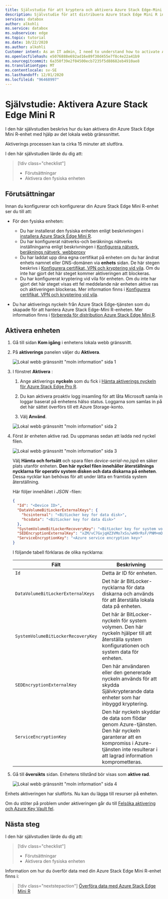 ```yaml
---
title: Självstudie för att kryptera och aktivera Azure Stack Edge-Mini R-enheten i Azure Portal | Microsoft Docs
description: Självstudie för att distribuera Azure Stack Edge Mini R instruerar dig att kryptera och aktivera den fysiska enheten.
services: databox
author: alkohli
ms.service: databox
ms.subservice: edge
ms.topic: tutorial
ms.date: 10/22/2020
ms.author: alkohli
Customer intent: As an IT admin, I need to understand how to activate Azure Stack Edge Mini R so I can use it to transfer data to Azure.
ms.openlocfilehash: e5076888e692ad16e89f30d455e7f8c4e22a41b9
ms.sourcegitcommit: 6a350f39e2f04500ecb7235f5d88682eb4910ae8
ms.translationtype: MT
ms.contentlocale: sv-SE
ms.lasthandoff: 12/01/2020
ms.locfileid: "96468997"
---
```

# <a name="tutorial-activate-azure-stack-edge-mini-r"></a>Självstudie: Aktivera Azure Stack Edge Mini R

I den här självstudien beskrivs hur du kan aktivera din Azure Stack Edge Mini R-enhet med hjälp av det lokala webb gränssnittet.

Aktiverings processen kan ta cirka 15 minuter att slutföra.

I den här självstudien lärde du dig att:

> [!div class="checklist"]
> * Förutsättningar
> * Aktivera den fysiska enheten

## <a name="prerequisites"></a>Förutsättningar

Innan du konfigurerar och konfigurerar din Azure Stack Edge Mini R-enhet ser du till att:

* För den fysiska enheten: 
    
    - Du har installerat den fysiska enheten enligt beskrivningen i [installera Azure Stack Edge Mini R](azure-stack-edge-mini-r-deploy-install.md).
    - Du har konfigurerat nätverks-och beräknings nätverks inställningarna enligt beskrivningen i [Konfigurera nätverk, beräknings nätverk, webbproxy](azure-stack-edge-mini-r-deploy-configure-network-compute-web-proxy.md)
    - Du har laddat upp dina egna certifikat på enheten om du har ändrat enhets namnet eller DNS-domänen via **enhets** sidan. De här stegen beskrivs i [Konfigurera certifikat, VPN och kryptering vid vila](azure-stack-edge-mini-r-deploy-configure-certificates-vpn-encryption.md). Om du inte har gjort det här steget kommer aktiveringen att blockeras.
    - Du har konfigurerat kryptering vid vila för enheten. Om du inte har gjort det här steget visas ett fel meddelande när enheten aktive ras och aktiveringen blockeras. Mer information finns i [Konfigurera certifikat, VPN och kryptering vid vila](azure-stack-edge-mini-r-deploy-configure-certificates-vpn-encryption.md).
    
* Du har aktiverings nyckeln från Azure Stack Edge-tjänsten som du skapade för att hantera Azure Stack Edge-Mini R-enheten. Mer information finns i [förbereda för distribution Azure Stack Edge Mini R](azure-stack-edge-mini-r-deploy-prep.md).


## <a name="activate-the-device"></a>Aktivera enheten

1. Gå till sidan **Kom igång** i enhetens lokala webb gränssnitt.
2. På **aktiverings** panelen väljer du **Aktivera**. 

    ![Lokal webb gränssnitt "moln information" sida 1](./media/azure-stack-edge-mini-r-deploy-activate/activation-1.png)
    
3. I fönstret **Aktivera** :
    1. Ange aktiverings **nyckeln** som du fick i [Hämta aktiverings nyckeln för Azure Stack Edge Pro R](azure-stack-edge-pro-r-deploy-prep.md#get-the-activation-key).

    1. Du kan aktivera proaktiv logg insamling för att låta Microsoft samla in loggar baserat på enhetens hälso status. Loggarna som samlas in på det här sättet överförs till ett Azure Storage-konto.
    
    1. Välj **Använd**.

    ![Lokal webb gränssnitt "moln information" sida 2](./media/azure-stack-edge-mini-r-deploy-activate/activation-2.png)


5. Först är enheten aktive rad. Du uppmanas sedan att ladda ned nyckel filen.
    
    ![Lokal webb gränssnitt "moln information" sida 3](./media/azure-stack-edge-mini-r-deploy-activate/activation-3.png)
    
    Välj **Hämta och fortsätt** och spara filen *device-serial-no.jspå* en säker plats utanför enheten. **Den här nyckel filen innehåller återställnings nycklarna för operativ system disken och data diskarna på enheten**. Dessa nycklar kan behövas för att under lätta en framtida system återställning.

    Här följer innehållet i *JSON* -filen:

        
    ```json
    {
      "Id": "<Device ID>",
      "DataVolumeBitLockerExternalKeys": {
        "hcsinternal": "<BitLocker key for data disk>",
        "hcsdata": "<BitLocker key for data disk>"
      },
      "SystemVolumeBitLockerRecoveryKey": "<BitLocker key for system volume>",
      "SEDEncryptionExternalKey": "xZM/vC7GxjqHZ3VMo7xSs/wH9rRsF/PNM+mOsZ+GaL0=",
      "ServiceEncryptionKey": "<Azure service encryption key>"
    }
    ```        
 
    I följande tabell förklaras de olika nycklarna:
    
    |Fält  |Beskrivning  |
    |---------|---------|
    |`Id`    | Detta är ID för enheten.        |
    |`DataVolumeBitLockerExternalKeys`|Det här är BitLocker-nycklarna för data diskarna och används för att återställa lokala data på enheten.|
    |`SystemVolumeBitLockerRecoveryKey`| Det här är BitLocker-nyckeln för system volymen. Den här nyckeln hjälper till att återställa system konfigurationen och system data för enheten. |
    |`SEDEncryptionExternalKey`| Den här användaren eller den genererade nyckeln används för att skydda Självkrypterande data enheter som har inbyggd kryptering. |
    |`ServiceEncryptionKey`| Den här nyckeln skyddar de data som flödar genom Azure-tjänsten. Den här nyckeln garanterar att en kompromiss i Azure-tjänsten inte resulterar i att lagrad information komprometteras. |

6. Gå till **översikts** sidan. Enhetens tillstånd bör visas som **aktive rad**.

    ![Lokal webb gränssnitt "moln information" sida 4](./media/azure-stack-edge-mini-r-deploy-activate/activation-4.png)
 
Enhets aktiveringen har slutförts. Nu kan du lägga till resurser på enheten.

Om du stöter på problem under aktiveringen går du till [Felsöka aktivering och Azure Key Vault fel](azure-stack-edge-gpu-troubleshoot-activation.md#activation-errors).

## <a name="next-steps"></a>Nästa steg

I den här självstudien lärde du dig att:

> [!div class="checklist"]
> * Förutsättningar
> * Aktivera den fysiska enheten

Information om hur du överför data med din Azure Stack Edge Mini R-enhet finns i:

> [!div class="nextstepaction"]
> [Överföra data med Azure Stack Edge Mini R](./azure-stack-edge-j-series-deploy-add-shares.md)
